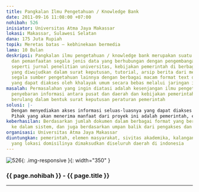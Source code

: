 ```yaml
---
title: Pangkalan Ilmu Pengetahuan / Knowledge Bank
date: 2011-09-16 11:08:00 +07:00
nohibah: 526
inisiator: Universitas Atma Jaya Makassar
lokasi: Makassar, Sulawesi Selatan
dana: 175 Juta Rupiah
topik: Meretas batas – kebhinekaan bermedia
lama: 10 Bulan
deskripsi: Pangkalan ilmu pengetahuan / knowledge bank merupakan suatu sistem repository
  dan pemanfaatan segala jenis data yang berhubungan dengan pengembangan ilmu pengetahuan
  seperti jurnal penelitian universitas, kebijakan pemerintah di berbagai departemen
  yang diwujudkan dalam surat keputusan, tutorial, arsip berita dari media massa dan
  segala sumber pengetahuan lainnya dengan berbagai macam format text dan audio-visual
  yang dapat diakses oleh khalayak umum secara bebas melalui jaringan internet.
masalah: Permasalahan yang ingin diatasi adalah kesenjangan ilmu pengetahuan, ketidakmerataan
  penyebaran informasi antara pusat dan daerah dan kebijakan pemerintah yang sifatnya
  berulang dalam bentuk surat keputusan peraturan pemerintah
solusi: |-
  Dengan menyediakan akses informasi seluas-luasnya yang dapat diakses oleh berbagai elemen masyarakat terhadap berbagai dokumen penelitian, makalah, surat keputusan pemerintah dan lain-lain dalam berbagai format media baik teks,gambar,suara dan video.
  Pihak yang akan menerima manfaat dari proyek ini adalah pemerintah, elemen masyarakat, sivitas akademika, dan kalangan profesional yang lokasi berdomisili di seluruh daerah di Indonesia.
keberhasilan: Berdasarkan jumlah dokumen dalam berbagai format yang berhasil dihimpun
  ke dalam sistem, dan juga berdasarkan umpan balik dari pengakses dan pengguna sistem
organisasi: Universitas Atma Jaya Makassar
diuntungkan: pemerintah, elemen masyarakat, sivitas akademika, kalangan profesional
  yang lokasi domisilinya dimaksudkan diseluruh daerah di indonesia
---
```


![526](/static/img/hibahcmb/526.png){: .img-responsive }{: width="350" }

### {{ page.nohibah }} - {{ page.title }}

---
